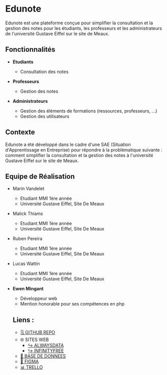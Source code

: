 # Edunote

Edunote est une plateforme conçue pour simplifier la consultation et la gestion des notes pour les étudiants, les professeurs et les administrateurs de l'université Gustave Eiffel sur le site de Meaux.

## Fonctionnalités

- **Etudiants**
  - Consultation des notes

- **Professeurs**
  - Gestion des notes

- **Administrateurs**
  - Gestion des éléments de formations (ressources, professeurs, ...)
  - Gestion des utilisateurs

## Contexte

Edunote a été développé dans le cadre d'une SAE (Situation d'Apprentissage en Entreprise) pour répondre à la problématique suivante : comment simplifier la consultation et la gestion des notes à l'université Gustave Eiffel sur le site de Meaux.

## Equipe de Réalisation

- Marin Vandelet
  - Etudiant MMI 1ère année
  - Université Gustave Eiffel, Site De Meaux
- Malick Thiams
  - Etudiant MMI 1ère année
  - Université Gustave Eiffel, Site De Meaux
- Ruben Pereira
  - Etudiant MMI 1ère année
  - Université Gustave Eiffel, Site De Meaux
- Lucas Wattin
  - Etudiant MMI 1ère année
  - Université Gustave Eiffel, Site De Meaux
- **Ewen Mingant**
  - Développeur web
  - Mention honorable pour ses compétences en php
 
  ## Liens :
   - [🗒 GITHUB REPO]()
   - 🌐 SITES WEB 
     - [↪ ALWAYSDATA](https://edunote.alwaysdata.net/)
     - [↪ INFINITYFREE](http://edunote.infinityfreeapp.com/)
   - [🧰 BASE DE DONNEES](./database.txt)
   - [🔗 FIGMA](https://www.figma.com/design/22SZXsg8syOBf8QS6dLdI0/Untitled?node-id=10-88)
   - [📊 TRELLO](link)
